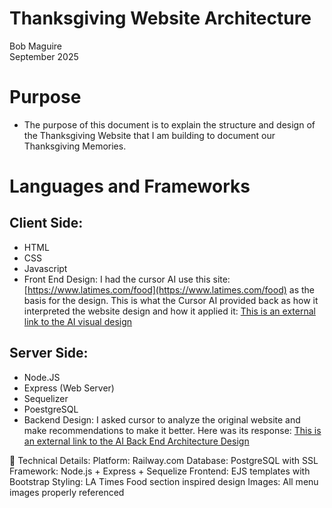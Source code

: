 # Thanksgiving Website Architecture

Bob Maguire  
September 2025

# Purpose

* The purpose of this document is to explain the structure and design of the Thanksgiving Website that I am building to document our Thanksgiving Memories.

# Languages and Frameworks

## Client Side:

* HTML  
* CSS  
* Javascript  
* Front End Design: I had the cursor AI use this site: [https://www.latimes.com/food](https://www.latimes.com/food) as the basis for the design.  This is what the Cursor AI provided back as how it interpreted the website design and how it applied it:
[This is an external link to the AI visual design](https://docs.google.com/document/d/1ZhxPDd1stLJUR1cS805fHUlQ8YtnuGDY-7RIhsbWutU/edit?usp=sharing)


## Server Side:

* Node.JS  
* Express (Web Server)  
* Sequelizer  
* PoestgreSQL  
* Backend Design: I asked cursor to analyze the original website and make recommendations to make it better.  Here was its response:
[This is an external link to the AI Back End Architecture Design](https://docs.google.com/document/d/1Ob_zSfFxB5Ff2qCy2m9Ei32RCNG2brzI_oKGzjW4-iM/edit?usp=sharing)

🔧 Technical Details:
Platform: Railway.com
Database: PostgreSQL with SSL
Framework: Node.js + Express + Sequelize
Frontend: EJS templates with Bootstrap
Styling: LA Times Food section inspired design
Images: All menu images properly referenced